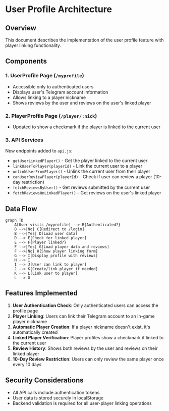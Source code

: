 # User Profile Architecture

## Overview
This document describes the implementation of the user profile feature with player linking functionality.

## Components

### 1. UserProfile Page (`/myprofile`)
- Accessible only to authenticated users
- Displays user's Telegram account information
- Allows linking to a player nickname
- Shows reviews by the user and reviews on the user's linked player

### 2. PlayerProfile Page (`/player/:nick`)
- Updated to show a checkmark if the player is linked to the current user

### 3. API Services
New endpoints added to `api.js`:
- `getUserLinkedPlayer()` - Get the player linked to the current user
- `linkUserToPlayer(playerId)` - Link the current user to a player
- `unlinkUserFromPlayer()` - Unlink the current user from their player
- `canUserReviewPlayer(playerId)` - Check if user can review a player (10-day restriction)
- `fetchReviewsByUser()` - Get reviews submitted by the current user
- `fetchReviewsOnLinkedPlayer()` - Get reviews on the user's linked player

## Data Flow

```mermaid
graph TD
    A[User visits /myprofile] --> B{Authenticated?}
    B -->|No| C[Redirect to /login]
    B -->|Yes| D[Load user data]
    D --> E[Check for linked player]
    E --> F{Player linked?}
    F -->|Yes| G[Load player data and reviews]
    F -->|No| H[Show player linking form]
    G --> I[Display profile with reviews]
    H --> I
    I --> J[User can link to player]
    J --> K[Create/link player if needed]
    K --> L[Link user to player]
    L --> G
```

## Features Implemented

1. **User Authentication Check**: Only authenticated users can access the profile page
2. **Player Linking**: Users can link their Telegram account to an in-game player nickname
3. **Automatic Player Creation**: If a player nickname doesn't exist, it's automatically created
4. **Linked Player Verification**: Player profiles show a checkmark if linked to the current user
5. **Review History**: Shows both reviews by the user and reviews on their linked player
6. **10-Day Review Restriction**: Users can only review the same player once every 10 days

## Security Considerations

- All API calls include authentication tokens
- User data is stored securely in localStorage
- Backend validation is required for all user-player linking operations